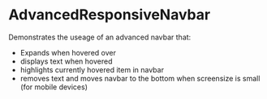 # AdvancedResponsiveNavbar
Demonstrates the useage of an advanced navbar that:
- Expands when hovered over
- displays text when hovered
- highlights currently hovered item in navbar
- removes text and moves navbar to the bottom when screensize is small (for mobile devices)
